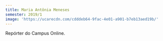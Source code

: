 ```yaml
---
title: Maria Antônia Meneses
semester: 2019/1
image: 'https://ucarecdn.com/cdddeb64-9fac-4e01-a901-b7eb13aed19b/'
---
```

Repórter do Campus Online.
